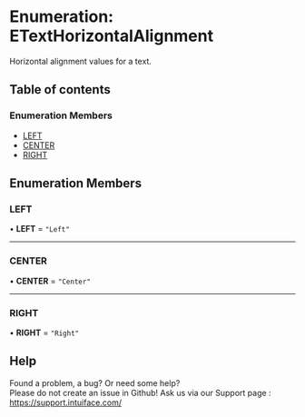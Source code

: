 # Enumeration: ETextHorizontalAlignment

Horizontal alignment values for a text.

## Table of contents

### Enumeration Members

- [LEFT](ETextHorizontalAlignment.md#left)
- [CENTER](ETextHorizontalAlignment.md#center)
- [RIGHT](ETextHorizontalAlignment.md#right)

## Enumeration Members

### LEFT

• **LEFT** = ``"Left"``

___

### CENTER

• **CENTER** = ``"Center"``

___

### RIGHT

• **RIGHT** = ``"Right"``


## Help
Found a problem, a bug? Or need some help?  
Please do not create an issue in Github! Ask us via our Support page : https://support.intuiface.com/